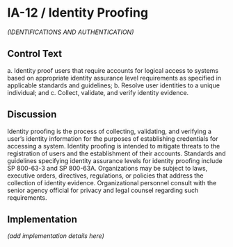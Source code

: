 # IA-12 / Identity Proofing

_(IDENTIFICATIONS AND AUTHENTICATION)_

## Control Text


a. Identity proof users that require accounts for logical access to systems based on appropriate identity assurance level requirements as specified in applicable standards and guidelines;
b. Resolve user identities to a unique individual; and
c. Collect, validate, and verify identity evidence.

## Discussion

Identity proofing is the process of collecting, validating, and verifying a user’s identity information for the purposes of establishing credentials for accessing a system. Identity proofing is intended to mitigate threats to the registration of users and the establishment of their accounts. Standards and guidelines specifying identity assurance levels for identity proofing include SP 800-63-3 and SP 800-63A. Organizations may be subject to laws, executive orders, directives, regulations, or policies that address the collection of identity evidence. Organizational personnel consult with the senior agency official for privacy and legal counsel regarding such requirements.

## Implementation

_(add implementation details here)_
